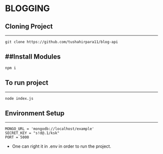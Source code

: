 # BLOGGING

## Cloning Project 
-----------------
```git
git clone https://github.com/tushahirpara11/blog-api
```

##Install Modules
------------------
```node
npm i
```

## To run project
------------------
```node
node index.js
```

## Environment Setup
-----------------
```node
MONGO_URL = 'mongodb://localhost/example'
SECRET_KEY = "s!d@.1/ksk"
PORT = 5000
```

- One can right it in .env in order to run the project.

